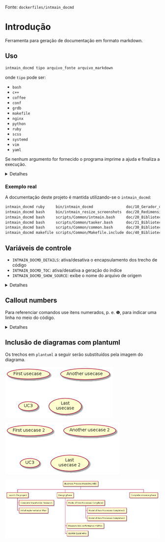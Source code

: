 [//]: <> (Documentação gerada com intmain_docmd)
Fonte: `dockerfiles/intmain_docmd`

# Introdução

Ferramenta para geração de documentação em formato markdown.

## Uso

```bash
intmain_docmd tipo arquivo_fonte arquivo_markdown
```

onde `tipo` pode ser:

* `bash`
* `c++`
* `coffee`
* `conf`
* `grdb`
* `makefile`
* `nginx`
* `python`
* `ruby`
* `scss`
* `systemd`
* `vim`
* `yaml`

Se nenhum argumento for fornecido o programa imprime a ajuda e finaliza a execução.

<details>
<summary>Detalhes</summary>
<p>

```ruby
if ARGV.empty?
  puts """
Gerador de documentação em formato Markdown

intmain_docmd tipo arquivo_fonte arquivo_markdown

tipo: vim, bash, python, ruby, coffee, makefile, grdb, nginx, scss, conf, c++, systemd, yaml

Para alterar o comportamento da ferramenta utilize as seguintes variáveis de ambiente:

  INTMAIN_DOCMD_DETAILS=false     desabilita a tag details
  INTMAIN_DOCMD_TOC=false         desabilita a geração de sumário
  INTMAIN_DOCMD_SHOW_SOURCE=false desabilita a identificação do arquivo fonte
  """
  exit
end
```

</p>
</details>

### Exemplo real

A documentação deste projeto é mantida utilizando-se o `intmain_docmd`:

```bash
intmain_docmd ruby     bin/intmain_docmd               doc/10_Gerador_de_documentação_intmain_docmd.md
intmain_docmd bash     bin/intmain_resize_screenshots  doc/20_Redimensionador_de_screenshots.md
intmain_docmd bash     scripts/Common/intmain.bash     doc/20_Biblioteca_de_scripts_intmain.md
intmain_docmd bash     scripts/Common/taoker.bash      doc/21_Biblioteca_de_scripts_taoker.md
intmain_docmd bash     scripts/Common/common.bash      doc/30_Biblioteca_de_funções_bash.md
intmain_docmd makefile scripts/Common/Makefile.include doc/40_Biblioteca_de_alvos_make.md
```

## Variáveis de controle

* `INTMAIN_DOCMD_DETAILS`: ativa/desativa o encapsulamento dos trecho de código
* `INTMAIN_DOCMD_TOC`: ativa/desativa a geração do índice
* `INTMAIN_DOCMD_SHOW_SOURCE`: exibe o nome do arquivo de origem

<details>
<summary>Detalhes</summary>
<p>

```ruby
use_detail  = ( ENV['INTMAIN_DOCMD_DETAILS']     || 'true' ).match( /(true|t|yes|y)/i )
use_toc     = ( ENV['INTMAIN_DOCMD_TOC']         || 'true' ).match( /(true|t|yes|y)/i )
show_source = ( ENV['INTMAIN_DOCMD_SHOW_SOURCE'] || 'true' ).match( /(true|t|yes|y)/i )
```

</p>
</details>

## Callout numbers

Para referenciar comandos use itens numerados, p. e. ❶, para indicar
uma linha no meio do código.

<details>
<summary>Detalhes</summary>
<p>

```ruby
def expand_shortcuts(text)
  callout_numbers = { "❶" => "❶", "❷" => "❷", "❸" => "❸",
                      "❹" => "❹", "❺" => "❺", "❻" => "❻",
                      "❼" => "❼", "❽" => "❽", "❾" => "❾",
                      "❿" => "❿", "⓫" => "⓫", "⓬" => "⓬",
                      "⓭" => "⓭", "⓮" => "⓮", "⓯" => "⓯",
                      "⓰" => "⓰", "⓱" => "⓱", "⓲" => "⓲",
                      "⓳" => "⓳", "⓴" => "⓴" }
  callout_numbers.each{ |k,v| text = text.gsub( k, v ) }
  text
end
```

</p>
</details>

## Inclusão de diagramas com plantuml

Os trechos em `plantuml` a seguir serão substituídos pela imagem do diagrama.

![UML](images/nome-do-arquivo.png)

![UML](images/outro-nome-do-arquivo.png)

![UML](images/exemplo-wbs-plantuml.png)

